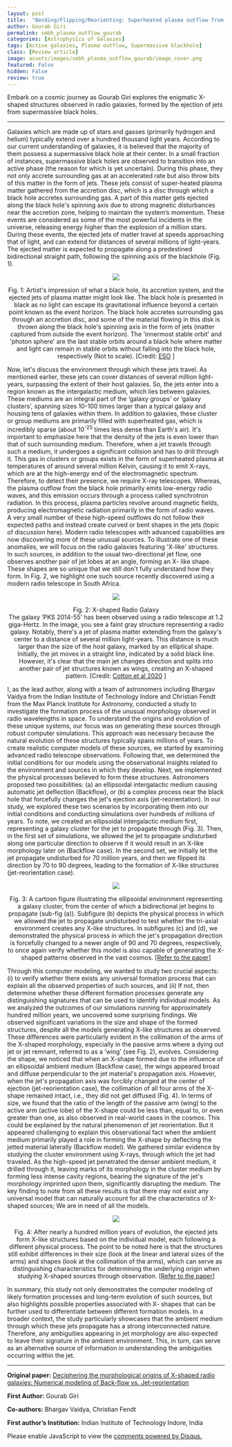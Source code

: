 ```yaml
---
layout: post
title:  "Bending/Flipping/Reorienting: Superheated plasma outflow from supermassive blackhole producing ‘X’-like fountains"
author: Gourab Giri
permalink: smbh_plasma_outflow_gourab
categories: [Astrophysics of Galaxies]
tags: [Active galaxies, Plasma outflow, Supermassive blackhole]
class: [Review article]
image: assets/images/smbh_plasma_outflow_gourab/image_cover.png
featured: False
hidden: False
review: true
---
```

>
Embark on a cosmic journey as Gourab Giri explores the enigmatic X-shaped structures observed in radio galaxies, formed by the ejection of jets from supermassive black holes.
>
---

Galaxies which are made up of stars and gasses (primarily hydrogen and helium) typically extend over a hundred thousand light years. According to our current understanding of galaxies, it is believed that the majority of them possess a supermassive black hole at their center. In a small fraction of instances, supermassive black holes are observed to transition into an active phase (the reason for which is yet uncertain). During this phase, they not only accrete surrounding gas at an accelerated rate but also throw bits of this matter in the form of jets. These jets consist of super-heated plasma matter gathered from the accretion disc, which is a disc through which a black hole accretes surrounding gas. A part of this matter gets ejected along the black hole's spinning axis due to strong magnetic disturbances near the accretion zone, helping to maintain the system’s momentum. These events are considered as some of the most powerful incidents in the universe, releasing energy higher than the explosion of a million stars. During these events, the ejected jets of matter travel at speeds approaching that of light, and can extend for distances of several millions of light-years. The ejected matter is expected to propagate along a predestined bidirectional straight path, following the spinning axis of the blackhole (Fig. 1).

<p align="center">
  <img src="../assets/images/smbh_plasma_outflow_gourab/image1.png">
</p>

<p align = "center">
Fig. 1: Artist's impression of what a black hole, its accretion system, and the ejected jets of plasma matter might look like. The black hole is presented in black as no light can escape its gravitational influence beyond a certain point known as the event horizon. The black hole accretes surrounding gas through an accretion disc, and some of the material flowing in this disk is thrown along the black hole's spinning axis in the form of jets (matter captured from outside the event horizon). The 'innermost stable orbit' and 'photon sphere' are the last stable orbits around a black hole where matter and light can remain in stable orbits without falling into the black hole, respectively (Not to scale). [Credit: <a href="https://www.esa.int/">ESO</a> ]
</p>

Now, let's discuss the environment through which these jets travel. As mentioned earlier, these jets can cover distances of several million light-years, surpassing the extent of their host galaxies. So, the jets enter into a region known as the intergalactic medium, which lies between galaxies. These mediums are an integral part of the ‘galaxy groups’ or ‘galaxy clusters’, spanning sizes 10-100 times larger than a typical galaxy and housing tens of galaxies within them. In addition to galaxies, these cluster or group mediums are primarily filled with superheated gas, which is incredibly sparse (about 10<sup>-25</sup> times less dense than Earth's air). It's important to emphasize here that the density of the jets is even lower than that of such surrounding medium. Therefore, when a jet travels through such a medium, it undergoes a significant collision and has to drill through it. This gas in clusters or groups exists in the form of superheated plasma at temperatures of around several million Kelvin, causing it to emit X-rays, which are at the high-energy end of the electromagnetic spectrum. Therefore, to detect their presence, we require X-ray telescopes. Whereas, the plasma outflow from the black hole primarily emits low-energy radio waves, and this emission occurs through a process called synchrotron radiation. In this process, plasma particles revolve around magnetic fields, producing electromagnetic radiation primarily in the form of radio waves.<br>
A very small number of these high-speed outflows do not follow their expected paths and instead create curved or bent shapes in the jets (topic of discussion here). Modern radio telescopes with advanced capabilities are now discovering more of these unusual sources. To illustrate one of these anomalies, we will focus on the radio galaxies featuring 'X-like' structures. In such sources, in addition to the usual two-directional jet flow, one observes another pair of jet lobes at an angle, forming an X- like shape. These shapes are so unique that we still don't fully understand how they form. In Fig. 2, we highlight one such source recently discovered using a modern radio telescope in South Africa.

<p align="center">
  <img src="../assets/images/smbh_plasma_outflow_gourab/image2.png">
</p>

<p align = "center">
Fig. 2: X-shaped Radio Galaxy <br>The galaxy ‘PKS 2014-55’ has been observed using a radio telescope at 1.2 giga-Hertz. In the image, you see a faint gray structure representing a radio galaxy. Notably, there's a jet of plasma matter extending from the galaxy's center to a distance of several million light-years. This distance is much larger than the size of the host galaxy, marked by an elliptical shape. Initially, the jet moves in a straight line, indicated by a solid black line. However, it's clear that the main jet changes direction and splits into another pair of jet structures known as wings, creating an X-shaped pattern. [Credit: <a href="https://academic.oup.com/mnras/article/495/1/1271/5831730">Cotton et al 2020</a> ]
</p>

I, as the lead author, along with a team of astronomers including Bhargav Vaidya from the Indian Institute of Technology Indore and Christian Fendt from the Max Planck Institute for Astronomy, conducted a study to investigate the formation process of the unusual morphology observed in radio wavelengths in space. To understand the origins and evolution of these unique systems, our focus was on generating these sources through robust computer simulations. This approach was necessary because the natural evolution of these structures typically spans millions of years. To create realistic computer models of these sources, we started by examining advanced radio telescope observations. Following that, we determined the initial conditions for our models using the observational insights related to the environment and sources in which they develop. Next, we implemented the physical processes believed to form these structures. Astronomers proposed two possibilities: (a) an ellipsoidal intergalactic medium causing automatic jet deflection (Backflow), or (b) a complex process near the black hole that forcefully changes the jet's ejection axis (jet-reorientation). In our study, we explored these two scenarios by incorporating them into our initial conditions and conducting simulations over hundreds of millions of years. To note, we created an ellipsoidal intergalactic medium first, representing a galaxy cluster for the jet to propagate through (Fig. 3). Then, in the first set of simulations, we allowed the jet to propagate undisturbed along one particular direction to observe if it would result in an X-like morphology later on (Backflow case). In the second set, we initially let the jet propagate undisturbed for 70 million years, and then we flipped its direction by 70 to 90 degrees, leading to the formation of X-like structures (jet-reorientation case).

<p align="center">
  <img src="../assets/images/smbh_plasma_outflow_gourab/image3.png">
</p>

<p align = "center">
Fig. 3: A cartoon figure illustrating the ellipsoidal environment representing a galaxy cluster, from the center of which a bidirectional jet begins to propagate (sub-fig (a)). Subfigure (b) depicts the physical process in which we allowed the jet to propagate undisturbed to test whether the tri-axial environment creates any X-like structures. In subfigures (c) and (d), we demonstrated the physical process in which the jet's propagation direction is forcefully changed to a newer angle of 90 and 70 degrees, respectively, to once again verify whether this model is also capable of generating the X-shaped patterns observed in the vast cosmos. [<a href="https://arxiv.org/abs/2307.15733">Refer to the paper</a>]
</p>

Through this computer modeling, we wanted to study two crucial aspects: (i) to verify whether there exists any universal formation process that can explain all the observed properties of such sources, and (ii) If not, then determine whether these different formation processes generate any distinguishing signatures that can be used to identify individual models. As we analyzed the outcomes of our simulations running for approximately hundred million years, we uncovered some surprising findings. We observed significant variations in the size and shape of the formed structures, despite all the models generating X-like structures as observed. These differences were particularly evident in the collimation of the arms of the X-shaped morphology, especially in the passive arms where a dying out jet or jet remnant, referred to as a ‘wing’ (see Fig. 2), evolves. Considering the shape, we noticed that when an X-shape formed due to the influence of an ellipsoidal ambient medium (Backflow case), the wings appeared broad and diffuse perpendicular to the jet material's propagation axis. However, when the jet's propagation axis was forcibly changed at the center of ejection (jet-reorientation case), the collimation of all four arms of the X-shape remained intact, i.e., they did not get diffused (Fig. 4). In terms of size, we found that the ratio of the length of the passive arm (wing) to the active arm (active lobe) of the X-shape could be less than, equal to, or even greater than one, as also observed in real-world cases in the cosmos. This could be explained by the natural phenomenon of jet reorientation. But it appeared challenging to explain this observational fact when the ambient medium primarily played a role in forming the X-shape by deflecting the jetted material laterally (Backflow model). We gathered similar evidence by studying the cluster environment using X-rays, through which the jet had traveled. As the high-speed jet penetrated the denser ambient medium, it drilled through it, leaving marks of its morphology in the cluster medium by forming less intense cavity regions, bearing the signature of the jet's morphology imprinted upon them, significantly disrupting the medium. The key finding to note from all these results is that there may not exist any universal model that can naturally account for all the characteristics of X-shaped sources; We are in need of all the models.

<p align="center">
  <img src="../assets/images/smbh_plasma_outflow_gourab/image4.png">
</p>

<p align = "center">
Fig. 4: After nearly a hundred million years of evolution, the ejected jets form X-like structures based on the individual model, each following a different physical process. The point to be noted here is that the structures still exhibit differences in their size (look at the linear and lateral sizes of the arms) and shapes (look at the collimation of the arms), which can serve as distinguishing characteristics for determining the underlying origin when studying X-shaped sources through observation. [<a href="https://arxiv.org/abs/2307.15733">Refer to the paper</a>]
</p>

In summary, this study not only demonstrates the computer modeling of likely formation processes and long-term evolution of such sources, but also highlights possible properties associated with X- shapes that can be further used to differentiate between different formation models. In a broader context, the study particularly showcases that the ambient medium through which these jets propagate has a strong interconnected nature. Therefore, any ambiguities appearing in jet morphology are also expected to leave their signature in the ambient environment. This, in turn, can serve as an alternative source of information in understanding the ambiguities occurring within the jet.

---

**Original paper:**
<a href="https://arxiv.org/abs/2307.15733" target="_blank">Deciphering the morphological origins of X-shaped radio galaxies: Numerical modeling of Back-flow vs. Jet-reorientation</a>

**First Author:**  Gourab Giri

**Co-authors:**  Bhargav Vaidya, Christian Fendt

**First author’s Institution:** Indian Institute of Technology Indore, India

<div id="disqus_thread"></div>
<script>
    /**
    *  RECOMMENDED CONFIGURATION VARIABLES: EDIT AND UNCOMMENT THE SECTION BELOW TO INSERT DYNAMIC VALUES FROM YOUR PLATFORM OR CMS.
    *  LEARN WHY DEFINING THESE VARIABLES IS IMPORTANT: https://disqus.com/admin/universalcode/#configuration-variables    */
    /*
    var disqus_config = function () {
    this.page.url = PAGE_URL;  // Replace PAGE_URL with your page's canonical URL variable
    this.page.identifier = PAGE_IDENTIFIER; // Replace PAGE_IDENTIFIER with your page's unique identifier variable
    };
    */
    (function() { // DON'T EDIT BELOW THIS LINE
    var d = document, s = d.createElement('script');
    s.src = 'https://cosmicvarta-in.disqus.com/embed.js';
    s.setAttribute('data-timestamp', +new Date());
    (d.head || d.body).appendChild(s);
    })();
</script>
<noscript>Please enable JavaScript to view the <a href="https://disqus.com/?ref_noscript">comments powered by Disqus.</a></noscript>

